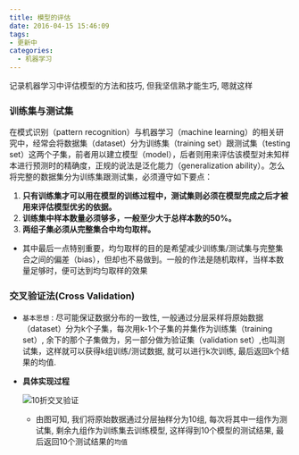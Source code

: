 ```yaml
---
title: 模型的评估
date: 2016-04-15 15:46:09
tags:
- 更新中
categories:
  - 机器学习
---
```


记录机器学习中评估模型的方法和技巧, 但我坚信熟才能生巧, 嗯就这样

<!--more-->

### 训练集与测试集

在模式识别（pattern recognition）与机器学习（machine learning）的相关研究中，经常会将数据集（dataset）分为训练集（training set）跟测试集（testing set）这两个子集，前者用以建立模型（model），后者则用来评估该模型对未知样本进行预测时的精确度，正规的说法是泛化能力（generalization ability）。怎么将完整的数据集分为训练集跟测试集，必须遵守如下要点：

1. **只有训练集才可以用在模型的训练过程中，测试集则必须在模型完成之后才被用来评估模型优劣的依据。**
2. **训练集中样本数量必须够多，一般至少大于总样本数的50%。**
3. **两组子集必须从完整集合中均匀取样。**

- 其中最后一点特别重要，均匀取样的目的是希望减少训练集/测试集与完整集合之间的偏差（bias），但却也不易做到。一般的作法是随机取样，当样本数量足够时，便可达到均匀取样的效果


### **交叉验证法(Cross Validation)**

- `基本思想` : 尽可能保证数据分布的一致性, 一般通过分层采样将原始数据（dataset）分为k个子集，每次用k-1个子集的并集作为训练集（training set）, 余下的那个子集做为，另一部分做为验证集（validation set）,也叫测试集，这样就可以获得k组训练/测试数据, 就可以进行k次训练, 最后返回k个结果的均值.

- **具体实现过程**

  ![10折交叉验证](/img/模型的评估/cv.png)

  - 由图可知, 我们将原始数据通过分层抽样分为10组, 每次将其中一组作为测试集, 剩余九组作为训练集去训练模型,      这样得到10个模型的测试结果, 最后返回10个测试结果的`均值`

